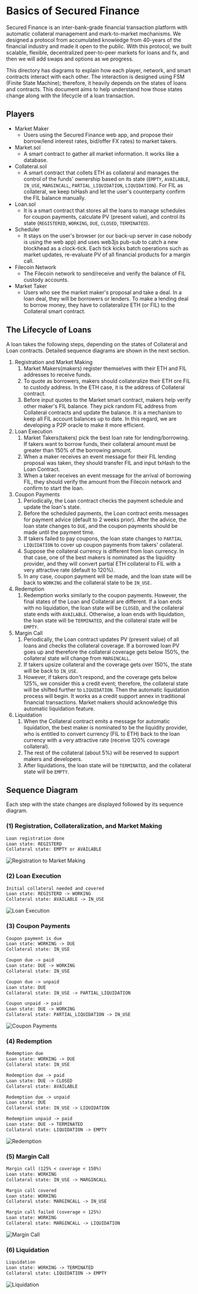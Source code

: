 # Basics of Secured Finance

Secured Finance is an inter-bank-grade financial transaction platform with automatic collateral management and mark-to-market mechanisms. We designed a protocol from accumulated knowledge from 40-years of the financial industry and made it open to the public. With this protocol, we built scalable, flexible, decentralized peer-to-peer markets for loans and fx, and then we will add swaps and options as we progress.

This directory has diagrams to explain how each player, network, and smart contracts interact with each other. The interaction is designed using FSM (Finite State Machine); therefore, it heavily depends on the states of loans and contracts. This document aims to help understand how those states change along with the lifecycle of a loan transaction.

## Players

- Market Maker
  - Users using the Secured Finance web app, and propose their borrow/lend interest rates, bid/offer FX rates) to market takers.
- Market.sol
  - A smart contract to gather all market information. It works like a database.
- Collateral.sol
  - A smart contract that collets ETH as collateral and manages the control of the funds' ownership based on its state (`EMPTY`, `AVAILABLE`, `IN_USE`, `MARGINCALL`, `PARTIAL_LIQUIDATION`, `LIQUIDATION`). For FIL as collateral, we keep txHash and let the user's counterparty confirm the FIL balance manually.
- Loan.sol
  - It is a smart contract that stores all the loans to manage schedules for coupon payments, calculate PV (present value), and control its state (`REGISTERED`, `WORKING`, `DUE`, `CLOSED`, `TERMINATED`).
- Scheduler
  - It stays on the user's browser (or our back-up server in case nobody is using the web app) and uses web3js pub-sub to catch a new blockhead as a clock-tick. Each tick kicks batch operations such as market updates, re-evaluate PV of all financial products for a margin call.
- Filecoin Network
  - The Filecoin network to send/receive and verify the balance of FIL custody accounts.
- Market Taker
  - Users who see the market maker's proposal and take a deal. In a loan deal, they will be borrowers or lenders. To make a lending deal to borrow money, they have to collateralize ETH (or FIL) to the Collateral smart contract.

## The Lifecycle of Loans

A loan takes the following steps, depending on the states of Collateral and Loan contracts. Detailed sequence diagrams are shown in the next section.

1. Registration and Market Making
   1. Market Makers(makers) register themselves with their ETH and FIL addresses to receive funds.
   2. To quote as borrowers, makers should collateralize their ETH ore FIL to custody address. In the ETH case, it is the address of Collateral contract.
   3. Before input quotes to the Market smart contract, makers help verify other maker's FIL balance. They pick random FIL address from Collateral contracts and update the balance. It is a mechanism to keep all FIL account balances up to date. In this regard, we are developing a P2P oracle to make it more efficient.
2. Loan Execution
   1. Market Takers(takers) pick the best loan rate for lending/borrowing. If takers want to borrow funds, their collateral amount must be greater than 150% of the borrowing amount.
   2. When a maker receives an event message for their FIL lending proposal was taken, they should transfer FIL and input txHash to the Loan Contract.
   3. When a taker receives an event message for the arrival of borrowing FIL, they should verify the amount from the Filecoin network and confirm to start the loan.
3. Coupon Payments
   1. Periodically, the Loan contract checks the payment schedule and update the loan's state.
   2. Before the scheduled payments, the Loan contract emits messages for payment advice (default to 2 weeks prior). After the advice, the loan state changes to `DUE`, and the coupon payments should be made until the payment time.
   3. If takers failed to pay coupons, the loan state changes to `PARTIAL LIQUIDATION` to cover up coupon payments from takers' collateral.
   4. Suppose the collateral currency is different from loan currency. In that case, one of the best makers is nominated as the liquidity provider, and they will convert partial ETH collateral to FIL with a very attractive rate (default to 120%).
   5. In any case, coupon payment will be made, and the loan state will be back to `WORKING` and the collateral state to be `IN_USE`.
4. Redemption
   1. Redemption works similarly to the coupon payments. However, the final states of the Loan and Collateral are different. If a loan ends with no liquidation, the loan state will be `CLOSED`, and the collateral state ends with `AVAILABLE`. Otherwise, a loan ends with liquidation, the loan state will be `TERMINATED`, and the collateral state will be `EMPTY`.
5. Margin Call
   1. Periodically, the Loan contract updates PV (present value) of all loans and checks the collateral coverage. If a borrowed loan PV goes up and therefore the collateral coverage gets below 150%, the collateral state will change from `MARGINCALL`.
   2. If takers upsize collateral and the coverage gets over 150%, the state will be back to `IN_USE`.
   3. However, if takers don't respond, and the coverage gets below 125%, we consider this a credit event; therefore, the collateral state will be shifted further to `LIQUIDATION`. Then the automatic liquidation process will begin. It works as a credit support annex in traditional financial transactions. Market makers should acknowledge this automatic liquidation feature.
6. Liquidation
   1. When the Collateral contract emits a message for automatic liquidation, the best maker is nominated to be the liquidity provider, who is entitled to convert currency (FIL to ETH) back to the loan currency with a very attractive rate (receive 120% coverage collateral).
   2. The rest of the collateral (about 5%) will be reserved to support makers and developers.
   3. After liquidations, the loan state will be `TERMINATED`, and the collateral state will be `EMPTY`.

## Sequence Diagram

Each step with the state changes are displayed followed by its sequence diagram.

### (1) Registration, Collateralization, and Market Making

```txt
Loan registration done
Loan state: REGISTERD
Collateral state: EMPTY or AVAILABLE
```

![Registration to Market Making](./svg/Registration%20to%20Market%20Making.svg)

### (2) Loan Execution

```txt
Initial collateral needed and covered
Loan state: REGISTERD -> WORKING
Collateral state: AVAILABLE -> IN_USE
```

![Loan Execution](./svg/Loan%20Execution.svg)

### (3) Coupon Payments

```txt
Coupon payment is due
Loan state: WORKING -> DUE
Collateral state: IN_USE
```

```txt
Coupon due -> paid
Loan state: DUE -> WORKING
Collateral state: IN_USE
```

```txt
Coupon due -> unpaid
Loan state: DUE
Collateral state: IN_USE -> PARTIAL_LIQUIDATION

Coupon unpaid -> paid
Loan state: DUE -> WORKING
Collateral state: PARTIAL_LIQUIDATION -> IN_USE
```

![Coupon Payments](./svg/Coupon%20Payments.svg)

### (4) Redemption

```txt
Redemption due
Loan state: WORKING -> DUE
Collateral state: IN_USE
```

```txt
Redemption due -> paid
Loan state: DUE -> CLOSED
Collateral state: AVAILABLE
```

```txt
Redemption due -> unpaid
Loan state: DUE
Collateral state: IN_USE -> LIQUIDATION

Redemption unpaid -> paid
Loan state: DUE -> TERMINATED
Collateral state: LIQUIDATION -> EMPTY
```

![Redemption](./svg/Redemption.svg)

### (5) Margin Call

```txt
Margin call (125% < coverage < 150%)
Loan state: WORKING
Collateral state: IN_USE -> MARGINCALL
```

```txt
Margin call covered
Loan state: WORKING
Collateral state: MARGINCALL -> IN_USE
```

```txt
Margin call failed (coverage < 125%)
Loan state: WORKING
Collateral state: MARGINCALL -> LIQUIDATION
```

![Margin Call](./svg/Margin%20Call.svg)

### (6) Liquidation

```txt
Liquidation
Loan state: WORKING -> TERMINATED
Collateral state: LIQUIDATION -> EMPTY
```

![Liquidation](./svg/Liquidation.svg)
